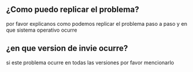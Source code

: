 ## ¿Como puedo replicar el problema?
por favor explicanos como podemos replicar el problema paso a paso y en que sistema operativo ocurre
## ¿en que version de invie ocurre?
si este problema ocurre en todas las versiones por favor mencionarlo
